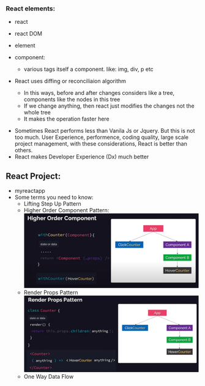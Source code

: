 ### React elements:
* react
* react DOM
* element
* component:
    * various tags itself a component. like: img, div, p etc


* React uses diffing or reconciliaion algorithm
    - In this ways, before and after changes considers like a tree, components like the nodes in this tree
    - If we change anything, then react just modifies the changes not the whole tree
    - It makes the operation faster here

- Sometimes React performs less than Vanila Js or Jquery. But this is not too much. User Experience, performence, coding quality, large scale project management, with these considerations, React is better than others.
- React makes Developer Experience (Dx) much better


## React Project:
- myreactapp
- Some terms you need to know:
    - Lifting Step Up Pattern
    - Higher Order Component Pattern:
    ![Alt text](/images/hoc.jpg "HOC")
    - Render Props Pattern
    ![Alt text](/images/render-props.jpg "Render props")
    - One Way Data Flow
